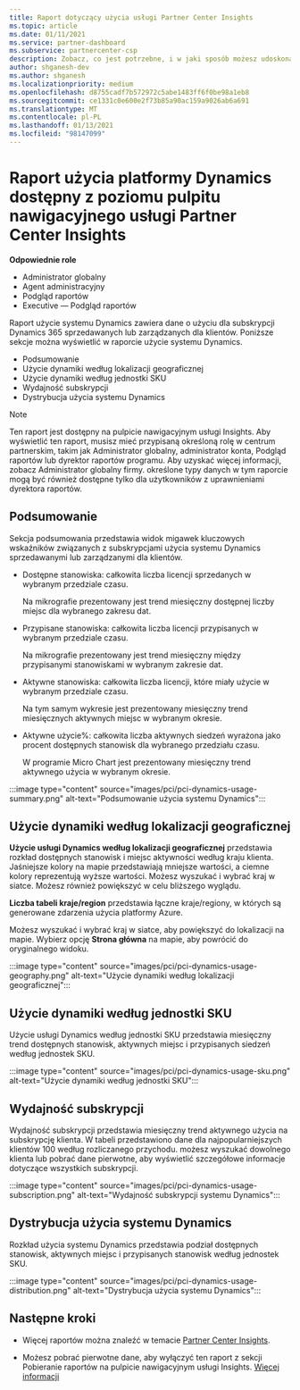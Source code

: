 ```yaml
---
title: Raport dotyczący użycia usługi Partner Center Insights
ms.topic: article
ms.date: 01/11/2021
ms.service: partner-dashboard
ms.subservice: partnercenter-csp
description: Zobacz, co jest potrzebne, i w jaki sposób możesz udoskonalić korzystanie z subskrypcji systemu Dynamics sprzedawanych lub zarządzanych przez klientów.
author: shganesh-dev
ms.author: shganesh
ms.localizationpriority: medium
ms.openlocfilehash: d8755cadf7b572972c5abe1483ff6f0be98a1eb8
ms.sourcegitcommit: ce1331c0e600e2f73b85a90ac159a9026ab6a691
ms.translationtype: MT
ms.contentlocale: pl-PL
ms.lasthandoff: 01/13/2021
ms.locfileid: "98147099"
---
```

# <a name="dynamics-usage-report-available-from-the-partner-center-insights-dashboard"></a>Raport użycia platformy Dynamics dostępny z poziomu pulpitu nawigacyjnego usługi Partner Center Insights

**Odpowiednie role**
- Administrator globalny
- Agent administracyjny
- Podgląd raportów
- Executive — Podgląd raportów

Raport użycie systemu Dynamics zawiera dane o użyciu dla subskrypcji Dynamics 365 sprzedawanych lub zarządzanych dla klientów. Poniższe sekcje można wyświetlić w raporcie użycie systemu Dynamics.

- Podsumowanie
- Użycie dynamiki według lokalizacji geograficznej
- Użycie dynamiki według jednostki SKU
- Wydajność subskrypcji
- Dystrybucja użycia systemu Dynamics

 > [!NOTE]
 > Ten raport jest dostępny na pulpicie nawigacyjnym usługi Insights. Aby wyświetlić ten raport, musisz mieć przypisaną określoną rolę w centrum partnerskim, takim jak Administrator globalny, administrator konta, Podgląd raportów lub dyrektor raportów programu. Aby uzyskać więcej informacji, zobacz Administrator globalny firmy. określone typy danych w tym raporcie mogą być również dostępne tylko dla użytkowników z uprawnieniami dyrektora raportów.

## <a name="summary"></a>Podsumowanie

Sekcja podsumowania przedstawia widok migawek kluczowych wskaźników związanych z subskrypcjami użycia systemu Dynamics sprzedawanymi lub zarządzanymi dla klientów.  

- Dostępne stanowiska: całkowita liczba licencji sprzedanych w wybranym przedziale czasu.

   Na mikrografie prezentowany jest trend miesięczny dostępnej liczby miejsc dla wybranego zakresu dat.

- Przypisane stanowiska: całkowita liczba licencji przypisanych w wybranym przedziale czasu.

   Na mikrografie prezentowany jest trend miesięczny między przypisanymi stanowiskami w wybranym zakresie dat.

- Aktywne stanowiska: całkowita liczba licencji, które miały użycie w wybranym przedziale czasu. 

   Na tym samym wykresie jest prezentowany miesięczny trend miesięcznych aktywnych miejsc w wybranym okresie.

- Aktywne użycie%: całkowita liczba aktywnych siedzeń wyrażona jako procent dostępnych stanowisk dla wybranego przedziału czasu. 

   W programie Micro Chart jest prezentowany miesięczny trend aktywnego użycia w wybranym okresie.

:::image type="content" source="images/pci/pci-dynamics-usage-summary.png" alt-text="Podsumowanie użycia systemu Dynamics":::

## <a name="dynamics-usage-by-geography"></a>Użycie dynamiki według lokalizacji geograficznej

**Użycie usługi Dynamics według lokalizacji geograficznej** przedstawia rozkład dostępnych stanowisk i miejsc aktywności według kraju klienta. Jaśniejsze kolory na mapie przedstawiają mniejsze wartości, a ciemne kolory reprezentują wyższe wartości. Możesz wyszukać i wybrać kraj w siatce. Możesz również powiększyć w celu bliższego wyglądu.

**Liczba tabeli kraje/region** przedstawia łączne kraje/regiony, w których są generowane zdarzenia użycia platformy Azure.

Możesz wyszukać i wybrać kraj w siatce, aby powiększyć do lokalizacji na mapie. Wybierz opcję **Strona główna** na mapie, aby powrócić do oryginalnego widoku.

:::image type="content" source="images/pci/pci-dynamics-usage-geography.png" alt-text="Użycie dynamiki według lokalizacji geograficznej":::

## <a name="dynamics-usage-by-sku"></a>Użycie dynamiki według jednostki SKU

Użycie usługi Dynamics według jednostki SKU przedstawia miesięczny trend dostępnych stanowisk, aktywnych miejsc i przypisanych siedzeń według jednostek SKU.

:::image type="content" source="images/pci/pci-dynamics-usage-sku.png" alt-text="Użycie dynamiki według jednostki SKU":::

## <a name="subscriptions-performance"></a>Wydajność subskrypcji

Wydajność subskrypcji przedstawia miesięczny trend aktywnego użycia na subskrypcję klienta. W tabeli przedstawiono dane dla najpopularniejszych klientów 100 według rozliczanego przychodu. możesz wyszukać dowolnego klienta lub pobrać dane pierwotne, aby wyświetlić szczegółowe informacje dotyczące wszystkich subskrypcji.

:::image type="content" source="images/pci/pci-dynamics-usage-subscription.png" alt-text="Wydajność subskrypcji systemu Dynamics":::

## <a name="dynamics-usage-distribution"></a>Dystrybucja użycia systemu Dynamics

Rozkład użycia systemu Dynamics przedstawia podział dostępnych stanowisk, aktywnych miejsc i przypisanych stanowisk według jednostek SKU.

:::image type="content" source="images/pci/pci-dynamics-usage-distribution.png" alt-text="Dystrybucja użycia systemu Dynamics":::

## <a name="next-steps"></a>Następne kroki

- Więcej raportów można znaleźć w temacie [Partner Center Insights](partner-center-insights.md).

- Możesz pobrać pierwotne dane, aby wyłączyć ten raport z sekcji Pobieranie raportów na pulpicie nawigacyjnym usługi Insights. [Więcej informacji](pci-download-reports.md) 
